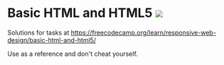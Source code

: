 # Basic HTML and HTML5 ![](https://komarev.com/ghpvc/?username=AravindVNair99&label=Views)

Solutions for tasks at https://freecodecamp.org/learn/responsive-web-design/basic-html-and-html5/

Use as a reference and don't cheat yourself.
